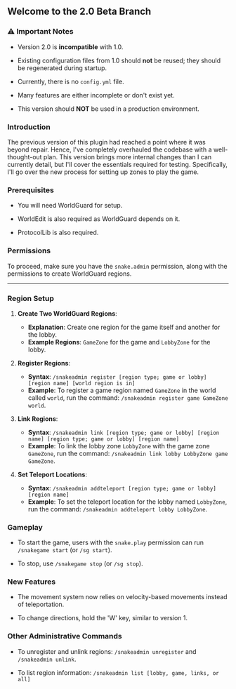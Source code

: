 ## Welcome to the 2.0 Beta Branch

### ⚠️ Important Notes

- Version 2.0 is **incompatible** with 1.0.

- Existing configuration files from 1.0 should **not** be reused; they should be regenerated during startup.

- Currently, there is no `config.yml` file.

- Many features are either incomplete or don't exist yet.

- This version should **NOT** be used in a production environment.

### Introduction

The previous version of this plugin had reached a point where it was beyond repair. Hence, I've completely overhauled the codebase with a well-thought-out plan. This version brings more internal changes than I can currently detail, but I'll cover the essentials required for testing. Specifically, I'll go over the new process for setting up zones to play the game.

### Prerequisites

- You will need WorldGuard for setup.

- WorldEdit is also required as WorldGuard depends on it.

- ProtocolLib is also required.

### Permissions

To proceed, make sure you have the `snake.admin` permission, along with the permissions to create WorldGuard regions.

---

### Region Setup

1. **Create Two WorldGuard Regions**:
   - **Explanation**: Create one region for the game itself and another for the lobby.
   - **Example Regions**: `GameZone` for the game and `LobbyZone` for the lobby.

2. **Register Regions**:
   - **Syntax**: `/snakeadmin register [region type; game or lobby] [region name] [world region is in]`
   - **Example**: To register a game region named `GameZone` in the world called `world`, run the command: `/snakeadmin register game GameZone world`.

3. **Link Regions**:
   - **Syntax**: `/snakeadmin link [region type; game or lobby] [region name] [region type; game or lobby] [region name]`
   - **Example**: To link the lobby zone `LobbyZone` with the game zone `GameZone`, run the command: `/snakeadmin link lobby LobbyZone game GameZone`.

4. **Set Teleport Locations**:
   - **Syntax**: `/snakeadmin addteleport [region type; game or lobby] [region name]`
   - **Example**: To set the teleport location for the lobby named `LobbyZone`, run the command: `/snakeadmin addteleport lobby LobbyZone`.

### Gameplay

- To start the game, users with the `snake.play` permission can run `/snakegame start` (or `/sg start`).

- To stop, use `/snakegame stop` (or `/sg stop`).

### New Features

- The movement system now relies on velocity-based movements instead of teleportation.

- To change directions, hold the 'W' key, similar to version 1.

### Other Administrative Commands

- To unregister and unlink regions: `/snakeadmin unregister` and `/snakeadmin unlink`.

- To list region information: `/snakeadmin list [lobby, game, links, or all]`